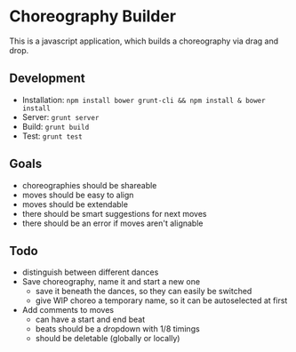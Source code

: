 Choreography Builder
====================

This is a javascript application, which builds a choreography via drag and drop.


Development
-----------

- Installation: ```npm install bower grunt-cli && npm install & bower install```
- Server: ```grunt server```
- Build:  ```grunt build```
- Test:   ```grunt test```

Goals
-----

- choreographies should be shareable
- moves should be easy to align
- moves should be extendable
- there should be smart suggestions for next moves
- there should be an error if moves aren't alignable


Todo
-----

- distinguish between different dances
- Save choreography, name it and start a new one
  - save it beneath the dances, so they can easily be switched
  - give WIP choreo a temporary name, so it can be autoselected at first
- Add comments to moves
  - can have a start and end beat
  - beats should be a dropdown with 1/8 timings
  - should be deletable (globally or locally)
